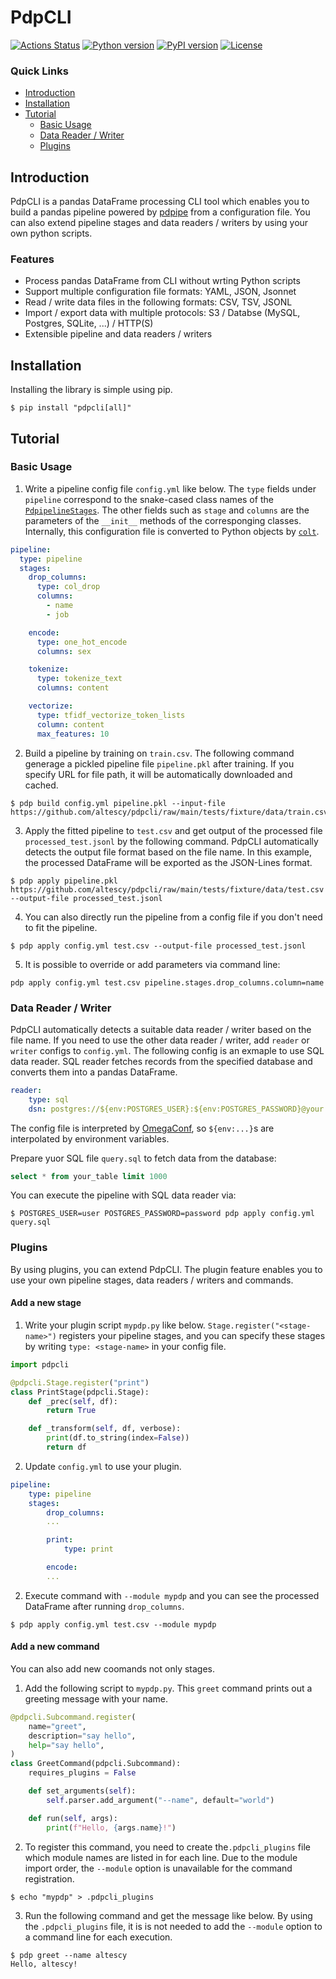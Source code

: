 PdpCLI
======

[![Actions Status](https://github.com/altescy/pdpcli/workflows/CI/badge.svg)](https://github.com/altescy/pdpcli/actions?query=workflow%3ACI)
[![Python version](https://img.shields.io/pypi/pyversions/pdpcli)](https://github.com/altescy/pdpcli)
[![PyPI version](https://img.shields.io/pypi/v/pdpcli)](https://pypi.org/project/pdpcli/)
[![License](https://img.shields.io/github/license/altescy/pdpcli)](https://github.com/altescy/pdpcli/blob/master/LICENSE)

### Quick Links

- [Introduction](#Introduction)
- [Installation](#Installation)
- [Tutorial](#Tutorial)
  - [Basic Usage](#basic-usage)
  - [Data Reader / Writer](#data-reader--writer)
  - [Plugins](#plugins)


## Introduction

PdpCLI is a pandas DataFrame processing CLI tool which enables you to build a pandas pipeline powered by [pdpipe](https://pdpipe.github.io/pdpipe/) from a configuration file. You can also extend pipeline stages and data readers / writers by using your own python scripts.

### Features
  - Process pandas DataFrame from CLI without wrting Python scripts
  - Support multiple configuration file formats: YAML, JSON, Jsonnet
  - Read / write data files in the following formats: CSV, TSV, JSONL
  - Import / export data with multiple protocols: S3 / Databse (MySQL, Postgres, SQLite, ...) / HTTP(S)
  - Extensible pipeline and data readers / writers


## Installation

Installing the library is simple using pip.
```
$ pip install "pdpcli[all]"
```


## Tutorial

### Basic Usage

1. Write a pipeline config file `config.yml` like below. The `type` fields under `pipeline` correspond to the snake-cased class names of the [`PdpipelineStages`](https://pdpipe.github.io/pdpipe/doc/pdpipe/#types-of-pipeline-stages). The other fields such as `stage` and `columns` are the parameters of the `__init__` methods of the corresponging classes. Internally, this configuration file is converted to Python objects by [`colt`](https://github.com/altescy/colt).

```yaml
pipeline:
  type: pipeline
  stages:
    drop_columns:
      type: col_drop
      columns:
        - name
        - job

    encode:
      type: one_hot_encode
      columns: sex

    tokenize:
      type: tokenize_text
      columns: content

    vectorize:
      type: tfidf_vectorize_token_lists
      column: content
      max_features: 10
```

2. Build a pipeline by training on `train.csv`. The following command generage a pickled pipeline file `pipeline.pkl` after training. If you specify URL for file path, it will be automatically downloaded and cached.
```
$ pdp build config.yml pipeline.pkl --input-file https://github.com/altescy/pdpcli/raw/main/tests/fixture/data/train.csv
```

3. Apply the fitted pipeline to `test.csv` and get output of the processed file `processed_test.jsonl` by the following command. PdpCLI automatically detects the output file format based on the file name. In this example, the processed DataFrame will be exported as the JSON-Lines format.
```
$ pdp apply pipeline.pkl https://github.com/altescy/pdpcli/raw/main/tests/fixture/data/test.csv --output-file processed_test.jsonl
```

4. You can also directly run the pipeline from a config file if you don't need to fit the pipeline.
```
$ pdp apply config.yml test.csv --output-file processed_test.jsonl
```

5. It is possible to override or add parameters via command line:
```
pdp apply config.yml test.csv pipeline.stages.drop_columns.column=name
```

### Data Reader / Writer

PdpCLI automatically detects a suitable data reader / writer based on the file name.
If you need to use the other data reader / writer, add `reader` or `writer` configs to `config.yml`.
The following config is an exmaple to use SQL data reader.
SQL reader fetches records from the specified database and converts them into a pandas DataFrame.
```yaml
reader:
    type: sql
    dsn: postgres://${env:POSTGRES_USER}:${env:POSTGRES_PASSWORD}@your.posgres.server/your_database
```
The config file is interpreted by [OmegaConf](https://omegaconf.readthedocs.io/e), so `${env:...}`s are interpolated by environment variables.

Prepare yuor SQL file `query.sql` to fetch data from the database:
```sql
select * from your_table limit 1000
```

You can execute the pipeline with SQL data reader via:
```
$ POSTGRES_USER=user POSTGRES_PASSWORD=password pdp apply config.yml query.sql
```


### Plugins

By using plugins, you can extend PdpCLI. The plugin feature enables you to use your own pipeline stages, data readers / writers and commands.

#### Add a new stage

1. Write your plugin script `mypdp.py` like below. `Stage.register("<stage-name>")` registers your pipeline stages, and you can specify these stages by writing `type: <stage-name>` in your config file.
```python
import pdpcli

@pdpcli.Stage.register("print")
class PrintStage(pdpcli.Stage):
    def _prec(self, df):
        return True

    def _transform(self, df, verbose):
        print(df.to_string(index=False))
        return df
```

2. Update `config.yml` to use your plugin.
```yml
pipeline:
    type: pipeline
    stages:
        drop_columns:
        ...

        print:
            type: print

        encode:
        ...
```

2. Execute command with `--module mypdp` and you can see the processed DataFrame after running `drop_columns`.
```
$ pdp apply config.yml test.csv --module mypdp
```

#### Add a new command

You can also add new coomands not only stages.

1. Add the following script to `mypdp.py`. This `greet` command prints out a greeting message with your name.
```python
@pdpcli.Subcommand.register(
    name="greet",
    description="say hello",
    help="say hello",
)
class GreetCommand(pdpcli.Subcommand):
    requires_plugins = False

    def set_arguments(self):
        self.parser.add_argument("--name", default="world")

    def run(self, args):
        print(f"Hello, {args.name}!")

```

2. To register this command, you need to create the`.pdpcli_plugins` file which module names are listed in for each line. Due to the module import order, the `--module` option is unavailable for the command registration.
```
$ echo "mypdp" > .pdpcli_plugins
```

3. Run the following command and get the message like below. By using the `.pdpcli_plugins` file, it is is not needed to add the `--module` option to a command line for each execution.
```
$ pdp greet --name altescy
Hello, altescy!
```
